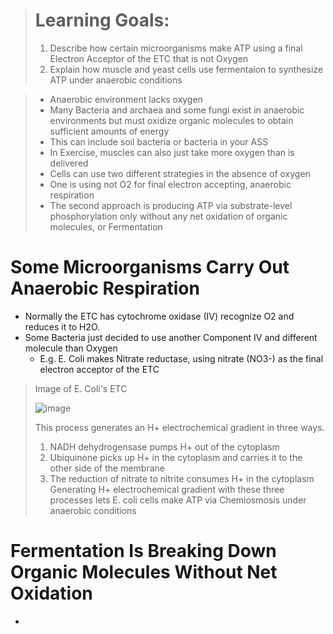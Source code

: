 > # Learning Goals:
> 1. Describe how certain microorganisms make ATP using a final Electron Acceptor of the ETC that is not Oxygen
> 2. Explain how muscle and yeast cells use fermentaion to synthesize ATP under anaerobic conditions

> - Anaerobic environment lacks oxygen
> - Many Bacteria and archaea and some fungi exist in anaerobic environments but must oxidize organic molecules to obtain sufficient amounts of energy
> - This can include soil bacteria or bacteria in your ASS
> - In Exercise, muscles can also just take more oxygen than is delivered
> - Cells can use two different strategies in the absence of oxygen
> - One is using not O2 for final electron accepting, anaerobic respiration
> - The second approach is producing ATP via substrate-level phosphorylation only without any net oxidation of organic molecules, or Fermentation


# Some Microorganisms Carry Out Anaerobic Respiration
- Normally the ETC has cytochrome oxidase (IV) recognize O2 and reduces it to H2O.
- Some Bacteria just decided to use another Component IV and different molecule than Oxygen
  - E.g. E. Coli makes Nitrate reductase, using nitrate (NO3-) as the final electron acceptor of the ETC

> Image of E. Coli's ETC
>
> ![image](https://github.com/MCBasterSheet/MCBasterSheet/assets/157453648/f07897d3-5809-43f1-8348-4f8f18e95573)
> 
> This process generates an H+ electrochemical gradient in three ways.
> 1. NADH dehydrogensase pumps H+ out of the cytoplasm
> 2. Ubiquinone picks up H+ in the cytoplasm and carries it to the other side of the membrane
> 3. The reduction of nitrate to nitrite consumes H+ in the cytoplasm
> Generating H+ electrochemical gradient with these three processes lets E. coli cells make ATP via Chemiosmosis under anaerobic conditions

# Fermentation Is Breaking Down Organic Molecules Without Net Oxidation
- 

